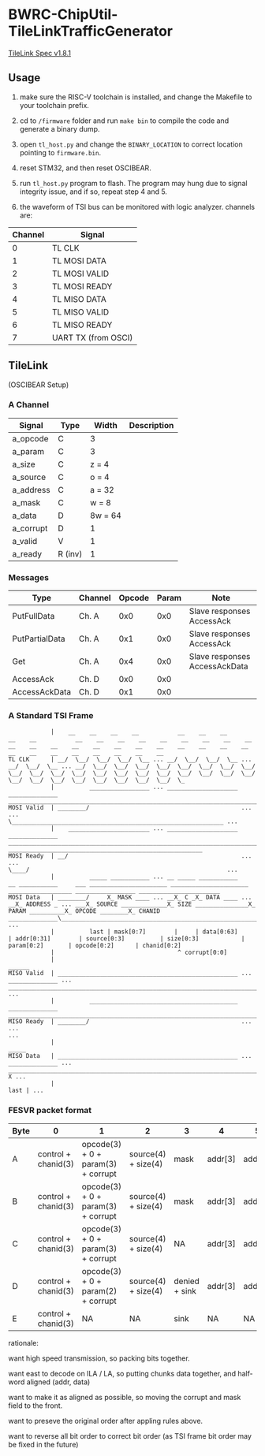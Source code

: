 # BWRC-ChipUtil-TileLinkTrafficGenerator

[TileLink Spec v1.8.1](https://starfivetech.com/uploads/tilelink_spec_1.8.1.pdf)

## Usage

1. make sure the RISC-V toolchain is installed, and change the Makefile to your toolchain prefix.

2. cd to `/firmware` folder and run `make bin` to compile the code and generate a binary dump.

3. open `tl_host.py` and change the `BINARY_LOCATION` to correct location pointing to `firmware.bin`.

4. reset STM32, and then reset OSCIBEAR.

5. run `tl_host.py` program to flash. The program may hung due to signal integrity issue, and if so, repeat step 4 and 5.

6. the waveform of TSI bus can be monitored with logic analyzer. channels are:

| Channel | Signal        |
| ------- | ------------- |
| 0       | TL CLK        |
| 1       | TL MOSI DATA  |
| 2       | TL MOSI VALID |
| 3       | TL MOSI READY |
| 4       | TL MISO DATA  |
| 5       | TL MISO VALID |
| 6       | TL MISO READY |
| 7       | UART TX (from OSCI) |


## TileLink

(OSCIBEAR Setup)

### A Channel

| Signal    | Type    | Width | Description |
| --------- | ------- | ----- | -------- |
| a_opcode  | C       | 3       | |
| a_param   | C       | 3       | |
| a_size    | C       | z = 4   | |
| a_source  | C       | o = 4   | |
| a_address | C       | a = 32  | |
| a_mask    | C       | w = 8   | |
| a_data    | D       | 8w = 64 | |
| a_corrupt | D       | 1       | |
| a_valid   | V       | 1       | |
| a_ready   | R (inv) | 1       | |

### Messages

| Type            | Channel | Opcode | Param | Note                           |
| --------------- | ------- | ------ | ----- | ------------------------------ |
| PutFullData     | Ch. A   | 0x0    | 0x0   | Slave responses AccessAck      |
| PutPartialData  | Ch. A   | 0x1    | 0x0   | Slave responses AccessAck      |
| Get             | Ch. A   | 0x4    | 0x0   | Slave responses AccessAckData  |
| AccessAck       | Ch. D   | 0x0    | 0x0   |                                |
| AccessAckData   | Ch. D   | 0x1    | 0x0   |                                |


### A Standard TSI Frame

```
            |    __    __    __    __           __    __    __           __    __           __    __    __    __    __    __    __    __    __    __    __    __    __    __    __    __    __    __    __    __    __    __    __    __    __    __    __    __    __   
TL CLK      | __/  \__/  \__/  \__/  \__ ... __/  \__/  \__/  \__ ... __/  \__/  \__ ... __/  \__/  \__/  \__/  \__/  \__/  \__/  \__/  \__/  \__/  \__/  \__/  \__/  \__/  \__/  \__/  \__/  \__/  \__/  \__/  \__/  \__/  \__/  \__/  \__/  \__/  \__/  \__/  \__/  \_
            |          _________________ ... ____________________     ______________     ______________________________________________________________________________________________________________
MOSI Valid  | ________/                                           ...                ...                                                                                                               \____________________________________________________________ ...
            |    _______________________ ... ____________________     ______________     ______________________________________________________________________________________________________________      _______________________________________________________
MOSI Ready  | __/                                                 ...                ...                                                                                                               \____/                                                        ...
            |          _____ ___________ ... __ _____ ___________     __ ___________     ___ ______________________ ______________________ __________________ _________________ _______________________
MOSI Data   | ________/     X_ MASK ____ ... __X_ C _X_ DATA ____ ... __X_ ADDRESS _ ... ___X_ SOURCE _____________X_ SIZE _______________X_ PARAM __________X_ OPCODE ________X_ CHANID ______________\____________________________________________________________ ...
            |          last | mask[0:7]        |     | data[0:63]       | addr[0:31]        | source[0:3]          | size[0:3]            | param[0:2]       | opcode[0:2]      | chanid[0:2]
            |                                   ^ corrupt[0:0]
            |                                                                                                                                                                                                                                                 ______
MISO Valid  | ___________________________________________________ ... ______________ ... ____________________________________________________________________________________________________________________________________________________________________/       ...
            |          __________________________________________     ______________     ___________________________________________________________________________________________________________________________________________________________________________
MISO Ready  | ________/                                           ...                ...                                                                                                                                                                             ...
            |                                                                                                                                                                                                                                                 _____
MISO Data   | ___________________________________________________ ... ______________ ... ____________________________________________________________________________________________________________________________________________________________________/     X ...
            |                                                                                                                                                                                                                                                 last | ...
```


### FESVR packet format

| Byte | 0                   | 1                                  | 2                   | 3             | 4       | 5       | 6       | 7       | 8       | 9       | 10           | 11       | 12      | 13      | 14      | 15      |
| ---- | ------------------- | ---------------------------------- | ------------------- | ------------- | ------- | ------- | ------- | ------- | ------- | ------- | ------------ | -------- | ------- | ------- | ------- | ------- |
| A    | control + chanid(3) | opcode(3) + 0 + param(3) + corrupt | source(4) + size(4) | mask          | addr[3] | addr[2] | addr[1] | addr[0] | data[7] | data[6] | data[5] | data[4]  | data[3] | data[2] | data[1] | data[0] |
| B    | control + chanid(3) | opcode(3) + 0 + param(3) + corrupt | source(4) + size(4) | mask          | addr[3] | addr[2] | addr[1] | addr[0] | data[7] | data[6] | data[5] | data[4]  | data[3] | data[2] | data[1] | data[0] |
| C    | control + chanid(3) | opcode(3) + 0 + param(3) + corrupt | source(4) + size(4) | NA            | addr[3] | addr[2] | addr[1] | addr[0] | data[7] | data[6] | data[5] | data[4]  | data[3] | data[2] | data[1] | data[0] |
| D    | control + chanid(3) | opcode(3) + 0 + param(2) + corrupt | source(4) + size(4) | denied + sink | addr[3] | addr[2] | addr[1] | addr[0] | data[7] | data[6] | data[5] | data[4]  | data[3] | data[2] | data[1] | data[0] |
| E    | control + chanid(3) | NA                                 | NA                  | sink          | NA      | NA      | NA      | NA      | NA      | NA      | NA           | NA       | NA      | NA      | NA      | NA      |

rationale: 

want high speed transmission, so packing bits together.

want east to decode on ILA / LA, so putting chunks data together, and half-word aligned (addr, data)

want to make it as aligned as possible, so moving the corrupt and mask field to the front.

want to preseve the original order after appling rules above.

want to reverse all bit order to correct bit order (as TSI frame bit order may be fixed in the future)
